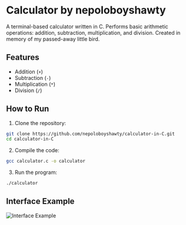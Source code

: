 # Calculator by nepoloboyshawty

A terminal-based calculator written in C.
Performs basic arithmetic operations: addition, subtraction, multiplication, and division.
Created in memory of my passed-away little bird.

## Features

- Addition (`+`)
- Subtraction (`-`)
- Multiplication (`*`)
- Division (`/`)

## How to Run

1. Clone the repository:

```bash
git clone https://github.com/nepoloboyshawty/calculator-in-C.git
cd calculator-in-C
```

2. Compile the code:

```bash
gcc calculator.c -o calculator
```

3. Run the program:
```bash
./calculator
```

## Interface Example

![Interface Example](https://i.postimg.cc/3wxpD5wJ/2025-07-12-10-43-27.png)
